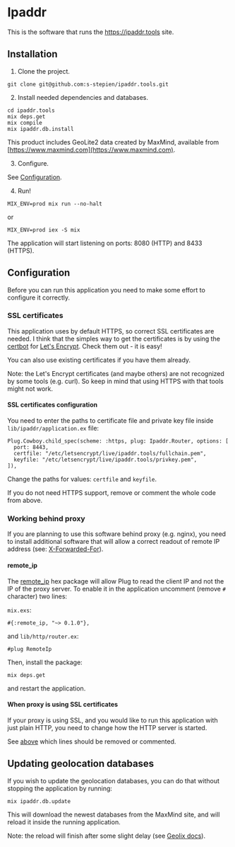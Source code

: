 # Ipaddr

This is the software that runs the https://ipaddr.tools site.

## Installation

1. Clone the project.
```
git clone git@github.com:s-stepien/ipaddr.tools.git
```

2. Install needed dependencies and databases.

```
cd ipaddr.tools
mix deps.get
mix compile
mix ipaddr.db.install
```

This product includes GeoLite2 data created by MaxMind, available from
[https://www.maxmind.com](https://www.maxmind.com).

3. Configure.

See [Configuration](#configuration).

4. Run!
```
MIX_ENV=prod mix run --no-halt
```

or
```
MIX_ENV=prod iex -S mix
```

The application will start listening on ports: 8080 (HTTP) and 8433 (HTTPS).

## Configuration

Before you can run this application you need to make some effort to configure it
correctly.

### SSL certificates

This application uses by default HTTPS, so correct SSL certificates are needed.
I think that the simples way to get the certificates is by using the
[certbot](https://certbot.eff.org/) for [Let's
Encrypt](https://letsencrypt.org/). Check them out - it is easy!

You can also use existing certificates if you have them already.

Note: the Let's Encrypt certificates (and maybe others) are not recognized by
some tools (e.g.  curl). So keep in mind that using HTTPS with that tools might
not work.

#### SSL certificates configuration

You need to enter the paths to certificate file and private key file inside
`lib/ipaddr/application.ex` file:

```
Plug.Cowboy.child_spec(scheme: :https, plug: Ipaddr.Router, options: [
  port: 8443,
  certfile: "/etc/letsencrypt/live/ipaddr.tools/fullchain.pem",
  keyfile: "/etc/letsencrypt/live/ipaddr.tools/privkey.pem",
]),
```

Change the paths for values: `certfile` and `keyfile`.

If you do not need HTTPS support, remove or comment the whole code from above.

### Working behind proxy

If you are planning to use this software behind proxy (e.g. nginx), you need to
install additional software that will allow a correct readout of remote IP
address (see: [X-Forwarded-For](https://en.wikipedia.org/wiki/X-Forwarded-For)).

#### remote_ip

The [remote_ip](https://hex.pm/packages/remote_ip) hex package will allow Plug
to read the client IP and not the IP of the proxy server. To enable it in the
application uncomment (remove `#` character) two lines:

`mix.exs`:
```
#{:remote_ip, "~> 0.1.0"},
```

and `lib/http/router.ex`:
```
#plug RemoteIp
```

Then, install the package:
```
mix deps.get
```

and restart the application.

#### When proxy is using SSL certificates

If your proxy is using SSL, and you would like to run this application with
just plain HTTP, you need to change how the HTTP server is started.

See [above](#ssl-certificates-configuration) which lines should be removed or
commented.

## Updating geolocation databases

If you wish to update the geolocation databases, you can do that without
stopping the application by running:
```
mix ipaddr.db.update
```

This will download the newest databases from the MaxMind site, and will reload
it inside the running application.

Note: the reload will finish after some slight delay (see [Geolix docs](https://hexdocs.pm/geolix/readme.html#reloading)).
